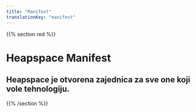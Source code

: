 ```yaml
---
title: "Manifest"
translationKey: "manifest"
---
```


{{% section red %}}
# Heapspace Manifest

## Heapspace je otvorena zajednica za sve one koji vole tehnologiju.

{{% /section %}}

